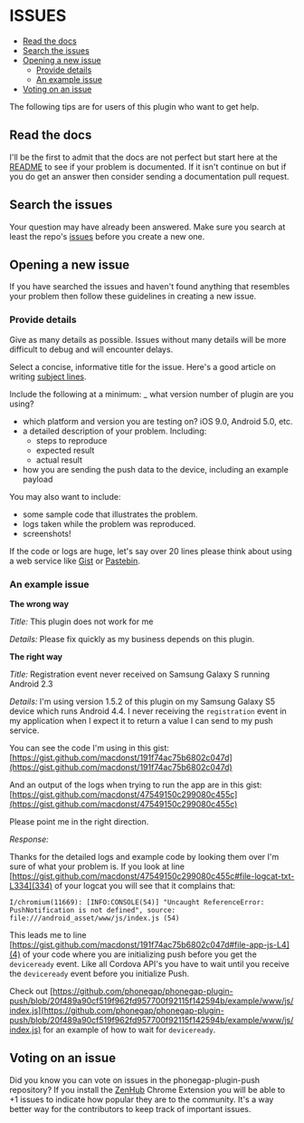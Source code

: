 # ISSUES

- [Read the docs](#readthedocs)
- [Search the issues](#searchtheissues)
- [Opening a new issue](#openinganewissue)
  - [Provide details](#providedetails)
  - [An example issue](#anexampleissue)
- [Voting on an issue](#votingonanewissue)

The following tips are for users of this plugin who want to get help.

## Read the docs

I'll be the first to admit that the docs are not perfect but start here at the [README](https://github.com/phonegap/phonegap-plugin-push/blob/master/README.md) to see if your problem is documented. If it isn't continue on but if you do get an answer then consider sending a documentation pull request.

## Search the issues

Your question may have already been answered. Make sure you search at least the repo's [issues](https://github.com/phonegap/phonegap-plugin-push/issues) before you create a new one.

## Opening a new issue

If you have searched the issues and haven't found anything that resembles your problem then follow these guidelines in creating a new issue.

### Provide details

Give as many details as possible. Issues without many details will be more difficult to debug and will encounter delays.

Select a concise, informative title for the issue. Here's a good article on writing [subject lines](https://www.nngroup.com/articles/microcontent-how-to-write-headlines-page-titles-and-subject-lines/).

Include the following at a minimum:
_ what version number of plugin are you using?
- which platform and version you are testing on? iOS 9.0, Android 5.0, etc.
- a detailed description of your problem. Including:
  - steps to reproduce
  - expected result
  - actual result
- how you are sending the push data to the device, including an example payload

You may also want to include:
- some sample code that illustrates the problem.
- logs taken while the problem was reproduced.
- screenshots!

If the code or logs are huge, let's say over 20 lines please think about using a web service like [Gist](https://gist.github.com/) or [Pastebin](http://pastebin.com/).

### An example issue

**The wrong way**

*Title:* This plugin does not work for me

*Details:* Please fix quickly as my business depends on this plugin.

**The right way**

*Title:* Registration event never received on Samsung Galaxy S running Android 2.3

*Details:* I'm using version 1.5.2 of this plugin on my Samsung Galaxy S5 device which runs Android 4.4. I never receiving the `registration` event in my application when I expect it to return a value I can send to my push service. 

You can see the code I'm using in this gist: [https://gist.github.com/macdonst/191f74ac75b6802c047d](https://gist.github.com/macdonst/191f74ac75b6802c047d)

And an output of the logs when trying to run the app are in this gist: [https://gist.github.com/macdonst/47549150c299080c455c](https://gist.github.com/macdonst/47549150c299080c455c)

Please point me in the right direction.

*Response:*

Thanks for the detailed logs and example code by looking them over I'm sure of what your problem is. If you look at line [https://gist.github.com/macdonst/47549150c299080c455c#file-logcat-txt-L334](334) of your logcat you will see that it complains that:

```
I/chromium(11669): [INFO:CONSOLE(54)] "Uncaught ReferenceError: PushNotification is not defined", source: file:///android_asset/www/js/index.js (54)
```

This leads me to line [https://gist.github.com/macdonst/191f74ac75b6802c047d#file-app-js-L4](4) of your code where you are initializing push before you get the `deviceready` event. Like all Cordova API's you have to wait until you receive the `deviceready` event before you initialize Push.  

Check out [https://github.com/phonegap/phonegap-plugin-push/blob/20f489a90cf519f962fd957700f92115f142594b/example/www/js/index.js](https://github.com/phonegap/phonegap-plugin-push/blob/20f489a90cf519f962fd957700f92115f142594b/example/www/js/index.js) for an example of how to wait for `deviceready`.

## Voting on an issue

Did you know you can vote on issues in the phonegap-plugin-push repository? If you install the [ZenHub](https://chrome.google.com/webstore/detail/zenhub-for-github/ogcgkffhplmphkaahpmffcafajaocjbd) Chrome Extension you will be able to +1 issues to indicate how popular they are to the community. It's a way better way for the contributors to keep track of important issues.